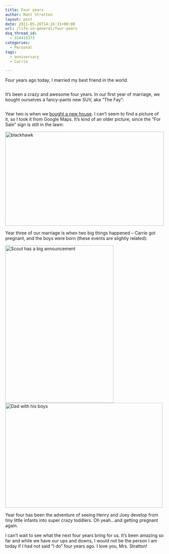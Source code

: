 ```yaml
---
title: Four years
author: Matt Stratton
layout: post
date: 2011-05-26T14:24:31+00:00
url: /life-in-general/four-years
dsq_thread_id:
  - 314415373
categories:
  - Personal
tags:
  - anniversary
  - Carrie

---
```

Four years ago today, I married my best friend in the world.

<a href="http://www.flickr.com/photos/mugsy/2086671888/in/set-72157600274407077/" target="_blank"><img src="http://farm3.static.flickr.com/2128/2086671888_368499a34d.jpg" alt="" /></a>

It’s been a crazy and awesome four years. In our first year of marriage, we bought ourselves a fancy-pants new SUV, aka “The Fay”:

<a href="http://www.flickr.com/photos/mugsy/539597435/" target="_blank"><img src="http://farm2.static.flickr.com/1041/539597435_8fd11c5736.jpg" alt="" /></a>

Year two is when we <a href="/life-in-general/our-first-place" target="_blank">bought a new house</a>. I can’t seem to find a picture of it, so I took it from Google Maps. It’s kind of an older picture, since the “For Sale” sign is still in the lawn:

[<img style="background-image: none; padding-left: 0px; padding-right: 0px; display: inline; padding-top: 0px; border-width: 0px;" title="blackhawk" src="/wp-content/uploads/blackhawk_thumb.png" border="0" alt="blackhawk" width="504" height="299" />][1]

Year three of our marriage is when two big things happened – Carrie got pregnant, and the boys were born (these events are slightly related):

[<img src="http://farm3.static.flickr.com/2533/3677459738_fa6c79e7b7.jpg" alt="Scout has a big announcement" width="344" height="500" />][2] [<img src="http://farm3.static.flickr.com/2772/4228702618_06b288a4c6.jpg" alt="Dad with his boys" width="500" height="333" />][3]

Year four has been the adventure of seeing Henry and Joey develop from tiny little infants into super crazy toddlers. Oh yeah…and getting pregnant again.



I can’t wait to see what the next four years bring for us. It’s been amazing so far and while we have our ups and downs, I would not be the person I am today if I had not said “I do” four years ago. I love you, Mrs. Stratton!
  
<!-- Digg Digg Disabled -->

 [1]: /wp-content/uploads/blackhawk.png
 [2]: http://www.flickr.com/photos/mugsy/3677459738/ "Scout has a big announcement by Matt Stratton, on Flickr"
 [3]: http://www.flickr.com/photos/mugsy/4228702618/ "Dad with his boys by Matt Stratton, on Flickr"